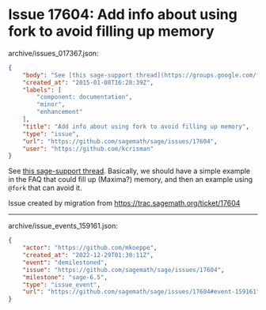 # Issue 17604: Add info about using fork to avoid filling up memory

archive/issues_017367.json:
```json
{
    "body": "See [this sage-support thread](https://groups.google.com/forum/?fromgroups#!topic/sage-support/6LhsTsRBNcU).  Basically, we should have a simple example in the FAQ that could fill up (Maxima?) memory, and then an example using `@fork` that can avoid it.\n\nIssue created by migration from https://trac.sagemath.org/ticket/17604\n\n",
    "created_at": "2015-01-08T16:28:39Z",
    "labels": [
        "component: documentation",
        "minor",
        "enhancement"
    ],
    "title": "Add info about using fork to avoid filling up memory",
    "type": "issue",
    "url": "https://github.com/sagemath/sage/issues/17604",
    "user": "https://github.com/kcrisman"
}
```
See [this sage-support thread](https://groups.google.com/forum/?fromgroups#!topic/sage-support/6LhsTsRBNcU).  Basically, we should have a simple example in the FAQ that could fill up (Maxima?) memory, and then an example using `@fork` that can avoid it.

Issue created by migration from https://trac.sagemath.org/ticket/17604





---

archive/issue_events_159161.json:
```json
{
    "actor": "https://github.com/mkoeppe",
    "created_at": "2022-12-29T01:30:11Z",
    "event": "demilestoned",
    "issue": "https://github.com/sagemath/sage/issues/17604",
    "milestone": "sage-6.5",
    "type": "issue_event",
    "url": "https://github.com/sagemath/sage/issues/17604#event-159161"
}
```
